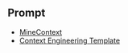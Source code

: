 ## Prompt
* [MineContext](https://github.com/volcengine/MineContext)
* [Context Engineering Template](https://github.com/coleam00/context-engineering-intro)
